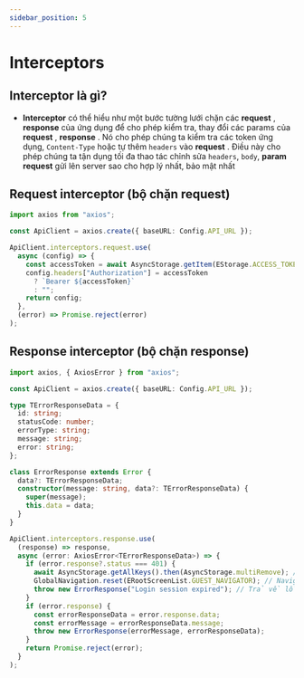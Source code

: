 ```yaml
---
sidebar_position: 5
---
```


# Interceptors

## Interceptor là gì?

- **Interceptor** có thể hiểu như một bước tường lưới chặn các **request** , **response** của ứng dụng để cho phép kiểm tra, thay đổi các params của **request** , **response** . Nó cho phép chúng ta kiểm tra các token ứng dụng, `Content-Type` hoặc tự thêm `headers` vào **request** . Điều này cho phép chúng ta tận dụng tối đa thao tác chỉnh sửa `headers`, `body`, **param request** gửi lên server sao cho hợp lý nhất, bảo mật nhất

## Request interceptor (bộ chặn request)

```ts
import axios from "axios";

const ApiClient = axios.create({ baseURL: Config.API_URL });

ApiClient.interceptors.request.use(
  async (config) => {
    const accessToken = await AsyncStorage.getItem(EStorage.ACCESS_TOKEN);
    config.headers["Authorization"] = accessToken
      ? `Bearer ${accessToken}`
      : "";
    return config;
  },
  (error) => Promise.reject(error)
);
```

## Response interceptor (bộ chặn response)

```ts
import axios, { AxiosError } from "axios";

const ApiClient = axios.create({ baseURL: Config.API_URL });

type TErrorResponseData = {
  id: string;
  statusCode: number;
  errorType: string;
  message: string;
  error: string;
};

class ErrorResponse extends Error {
  data?: TErrorResponseData;
  constructor(message: string, data?: TErrorResponseData) {
    super(message);
    this.data = data;
  }
}

ApiClient.interceptors.response.use(
  (response) => response,
  async (error: AxiosError<TErrorResponseData>) => {
    if (error.response?.status === 401) {
      await AsyncStorage.getAllKeys().then(AsyncStorage.multiRemove); // Loại bỏ hết access_token,... đang lưu ở local storage
      GlobalNavigation.reset(ERootScreenList.GUEST_NAVIGATOR); // Navigate về màn đăng nhập
      throw new ErrorResponse("Login session expired"); // Trả về lỗi với message: "Login session expired"
    }
    if (error.response) {
      const errorResponseData = error.response.data;
      const errorMessage = errorResponseData.message;
      throw new ErrorResponse(errorMessage, errorResponseData);
    }
    return Promise.reject(error);
  }
);
```
